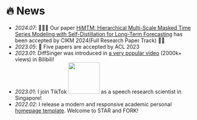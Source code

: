 # 🔥 News
- *2024.07*: 🎉🎉🎉 Our paper [HiMTM: Hierarchical Multi-Scale Masked Time Series Modeling with Self-Distillation for Long-Term Forecasting](https://arxiv.org/abs/2401.05012) has been accepted by CIKM 2024(Full Research Paper Track) 🎊🥳
- *2023.05*: 🎉 Five papers are accepted by ACL 2023
- *2023.01*: DiffSinger was introduced in [a very popular video](https://www.bilibili.com/video/BV1uM411t7ZJ) (2000k+ views) in Bilibili!
- *2023.01*: I join TikTok <img src='./images/tiktok.png' style='width: 6em;'> as a speech research scientist in Singapore!
- *2022.02*: I release a modern and responsive academic personal [homepage template](https://github.com/RayeRen/acad-homepage.github.io). Welcome to STAR and FORK!
